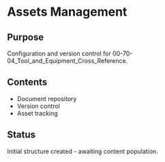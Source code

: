 # Assets Management

## Purpose
Configuration and version control for 00-70-04_Tool_and_Equipment_Cross_Reference.

## Contents
- Document repository
- Version control
- Asset tracking

## Status
Initial structure created - awaiting content population.

